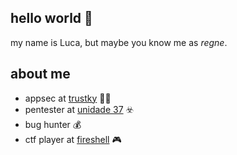## hello world :tada:
my name is Luca, but maybe you know me as _regne_.

## about me
- appsec at [trustky](https://us.trustly.com/) :technologist:
- pentester at [unidade 37](https://unidade37.com.br) :biohazard:
- bug hunter :moneybag:
- ctf player at [fireshell](https://fireshellsecurity.team/) :video_game:
